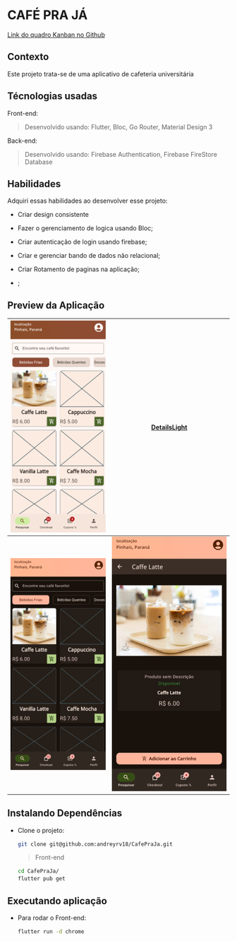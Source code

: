 # CAFÉ PRA JÁ
[Link do quadro Kanban no Github](https://github.com/users/andreyrv18/projects/3)
## Contexto

Este projeto trata-se de uma aplicativo de cafeteria universitária

## Técnologias usadas

Front-end:
> Desenvolvido usando: Flutter, Bloc, Go Router, Material Design 3


Back-end:
> Desenvolvido usando: Firebase Authentication, Firebase FireStore Database

## Habilidades

Adquiri essas habilidades ao desenvolver esse projeto:

- Criar design consistente

- Fazer o gerenciamento de logica usando Bloc;

- Criar autenticação de login usando firebase;

- Criar e gerenciar bando de dados não relacional;

- Criar Rotamento de paginas na aplicação;

- ;

## Preview da Aplicação

| ![HomeLight](./assets/home-light.png) | [DetailsLight](./assets/details-light.png) |
|---------------------------------------|--------------------------------------------|
| ![HomeDark](./assets/home-dark.png)   | ![DetailsLight](./assets/details-dark.png) |

## Instalando Dependências

- Clone o projeto:

  ```bash
  git clone git@github.com:andreyrv18/CafePraJa.git
  ```

  > Front-end

  ```bash
  cd CafePraJa/
  flutter pub get
  ```

## Executando aplicação

- Para rodar o Front-end:

  ```bash
  flutter run -d chrome
  ```

<!--
## Referencias Firestore
![]()
Transações e gravações em lote https://firebase.google.com/docs/firestore/manage-data/transactions?hl=pt-br

Solucionar erros do Cloud Storage no Flutter https://firebase.google.com/docs/storage/flutter/handle-errors?hl=pt-br

gerenciamento de estado https://docs.flutter.dev/data-and-backend/state-mgmt/simple

Classe ChangeNotifier https://api.flutter.dev/flutter/foundation/ChangeNotifier-class.html
-->
